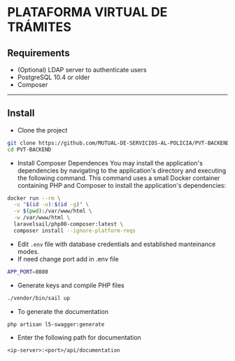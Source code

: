 # PLATAFORMA VIRTUAL DE TRÁMITES
## Requirements
- (Optional) LDAP server to authenticate users
- PostgreSQL 10.4 or older
- Composer
***
## Install
- Clone the project
```sh
git clone https://github.com/MUTUAL-DE-SERVICIOS-AL-POLICIA/PVT-BACKEND.git
cd PVT-BACKEND
```
- Install Composer Dependences
You may install the application's dependencies by navigating to the application's directory and executing the following command. This command uses a small Docker container containing PHP and Composer to install the application's dependencies:
```sh
docker run --rm \
  -u "$(id -u):$(id -g)" \
  -v $(pwd):/var/www/html \
  -w /var/www/html \
  laravelsail/php80-composer:latest \
  composer install --ignore-platform-reqs
```
- Edit `.env` file with database credentials and established manteinance modes.
- If need change port add in .env file
```sh
APP_PORT=8080
```
- Generate keys and compile PHP files
```sh
./vendor/bin/sail up
```
- To generate the documentation
```sh
php artisan l5-swagger:generate
```
- Enter the following path for documentation
```txt
<ip-server>:<port>/api/documentation
```
